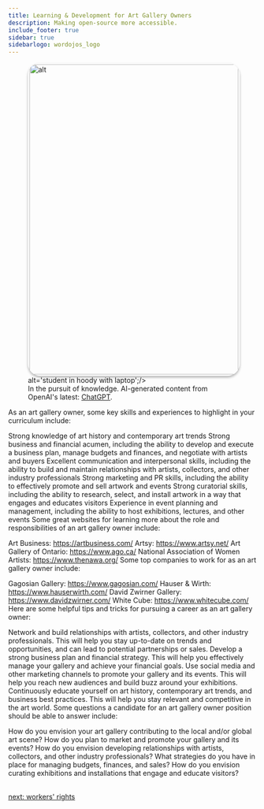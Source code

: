 ```yaml
---
title: Learning & Development for Art Gallery Owners
description: Making open-source more accessible.
include_footer: true
sidebar: true
sidebarlogo: wordojos_logo
---
```

<figure>
    <img src='/uploads/curriculum.jpg' style="width: 100%;height: 630px;padding: 3px; box-shadow: 0 3px 5px rgba(0,0,0,.3);border-radius: 25px;overflow: hidden;border: none;" align="middle"; alt='alt';/> alt='student in hoody with laptop';/>
    <figcaption>In the pursuit of knowledge.  AI-generated content from OpenAI's latest: <a href="https://openai.com/blog/chatgpt/" >ChatGPT</a>.</figcaption>
</figure>
<p>
As an art gallery owner, some key skills and experiences to highlight in your curriculum include:

Strong knowledge of art history and contemporary art trends
Strong business and financial acumen, including the ability to develop and execute a business plan, manage budgets and finances, and negotiate with artists and buyers
Excellent communication and interpersonal skills, including the ability to build and maintain relationships with artists, collectors, and other industry professionals
Strong marketing and PR skills, including the ability to effectively promote and sell artwork and events
Strong curatorial skills, including the ability to research, select, and install artwork in a way that engages and educates visitors
Experience in event planning and management, including the ability to host exhibitions, lectures, and other events
Some great websites for learning more about the role and responsibilities of an art gallery owner include:

Art Business: https://artbusiness.com/
Artsy: https://www.artsy.net/
Art Gallery of Ontario: https://www.ago.ca/
National Association of Women Artists: https://www.thenawa.org/
Some top companies to work for as an art gallery owner include:

Gagosian Gallery: https://www.gagosian.com/
Hauser & Wirth: https://www.hauserwirth.com/
David Zwirner Gallery: https://www.davidzwirner.com/
White Cube: https://www.whitecube.com/
Here are some helpful tips and tricks for pursuing a career as an art gallery owner:

Network and build relationships with artists, collectors, and other industry professionals. This will help you stay up-to-date on trends and opportunities, and can lead to potential partnerships or sales.
Develop a strong business plan and financial strategy. This will help you effectively manage your gallery and achieve your financial goals.
Use social media and other marketing channels to promote your gallery and its events. This will help you reach new audiences and build buzz around your exhibitions.
Continuously educate yourself on art history, contemporary art trends, and business best practices. This will help you stay relevant and competitive in the art world.
Some questions a candidate for an art gallery owner position should be able to answer include:

How do you envision your art gallery contributing to the local and/or global art scene?
How do you plan to market and promote your gallery and its events?
How do you envision developing relationships with artists, collectors, and other industry professionals?
What strategies do you have in place for managing budgets, finances, and sales?
How do you envision curating exhibitions and installations that engage and educate visitors?

<br>
<a href="https://workdojos.com/artgalleries/rights">next: workers' rights</a>
</p>